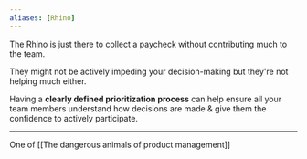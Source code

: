 ```yaml
---
aliases: [Rhino]
---
```


The Rhino is just there to collect a paycheck without contributing much to the team. 

They might not be actively impeding your decision-making but they're not helping much either. 

Having a **clearly defined prioritization process** can help ensure all your team members understand how decisions are made & give them the confidence to actively participate.

---

One of [[The dangerous animals of product management]]